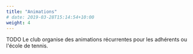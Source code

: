 ```yaml
---
title: "Animations"
# date: 2019-03-28T15:14:54+10:00
weight: 4
---
```

TODO Le club organise des animations récurrentes pour les adhérents ou l'école de tennis.
